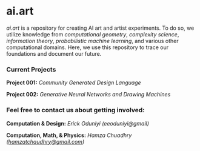 # ai.art
 <i>ai.art</i> is a repository for creating AI art and artist experiments. To do so, we utilize knowledge from <i>computational geometry</i>, <i>complexity science</i>, <i>information theory</i>, <i>probabilistic machine learning</i>, and various other computational domains. Here, we use this repository to trace our foundations and document our future.

### Current Projects
<b>Project 001:</b> <i>Community Generated Design Language</i>

<b>Project 002:</b> <i>Generative Neural Networks and Drawing Machines</i>

### Feel free to contact us about getting involved:
<b>Computation & Design:</b> <i>Erick Oduniyi (eeoduniyi@gmail)</i>

<b>Computation, Math, & Physics:</b> <i>Hamza Chuadhry (hamzatchaudhry@gmail.com)</i>
